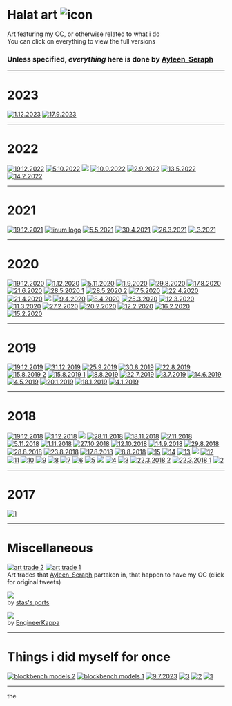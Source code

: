 # Halat art ![icon](https://cdn.discordapp.com/attachments/406052265963683840/944886384047583232/holat_ayleen-seraph_2x.png)

Art featuring my OC, or otherwise related to what i do
<br> You can click on everything to view the full versions

### Unless specified, *everything* here is done by [Ayleen_Seraph](https://twitter.com/Ayleen_Seraph/)

---

# 2023

[![1.12.2023](https://cdn.discordapp.com/attachments/1125344824401342529/1184550045283008630/image.png)](https://cdn.discordapp.com/attachments/1125344824401342529/1184550045056512010/christmas_orig.png)
[![17.9.2023](https://cdn.discordapp.com/attachments/1125344824401342529/1184549792886562896/image.png)](https://cdn.discordapp.com/attachments/1125344824401342529/1184549792672657428/minihalat_1709.png)

---

# 2022

[![19.12.2022](https://cdn.discordapp.com/attachments/1125344824401342529/1125396809926332516/image.png)](https://twitter.com/Ayleen_Seraph/status/1604856173630570501?s=20)
[![5.10.2022](https://cdn.discordapp.com/attachments/1125344824401342529/1125397766730952784/image.png)](https://twitter.com/Ayleen_Seraph/status/1577683561632628736?s=20)
[![](https://cdn.discordapp.com/attachments/1125344824401342529/1126883669710229615/image.png)](https://cdn.discordapp.com/attachments/1125344824401342529/1126883668703580290/image.png)
[![10.9.2022](https://cdn.discordapp.com/attachments/1125344824401342529/1125398638311522424/image.png)](https://twitter.com/Ayleen_Seraph/status/1568446191842516993?s=20)
[![2.9.2022](https://cdn.discordapp.com/attachments/1125344824401342529/1125428434491953172/image.png)](https://cdn.discordapp.com/attachments/1125344824401342529/1125428434064125962/wake_up_halat_.png)
[![13.5.2022](https://media.discordapp.net/attachments/1125344824401342529/1125401696307253368/image.png)](https://twitter.com/Ayleen_Seraph/status/1524797124482940929?s=20)
[![14.2.2022](https://cdn.discordapp.com/attachments/1125344824401342529/1125872970313769083/image.png)](https://cdn.discordapp.com/attachments/1125344824401342529/1125872970057908376/halat_bunny_1402.png)

---

# 2021

[![19.12.2021](https://media.discordapp.net/attachments/1125344824401342529/1125404571737538600/image.png)](https://twitter.com/Ayleen_Seraph/status/1472629474021806089?s=20)
[![linum logo](https://media.discordapp.net/attachments/1125344824401342529/1125423814239584256/linum128.png)](https://media.discordapp.net/attachments/1125344824401342529/1125423814239584256/linum128.png)
[![5.5.2021](https://cdn.discordapp.com/attachments/1125344824401342529/1128358475811016714/image.png)](https://cdn.discordapp.com/attachments/1125344824401342529/1128358475584508014/image.png)
[![30.4.2021](https://media.discordapp.net/attachments/1125344824401342529/1125419052530139217/image.png)](https://twitter.com/Ayleen_Seraph/status/1387897757403385856)
[![26.3.2021](https://cdn.discordapp.com/attachments/1125344824401342529/1128360849535418398/image.png)](https://cdn.discordapp.com/attachments/1125344824401342529/1128360849317306478/Screenshot_2021-03-26-03-34-17-712_com.png)
[![.3.2021](https://cdn.discordapp.com/attachments/1125344824401342529/1128359602782736385/image.png)](https://cdn.discordapp.com/attachments/1125344824401342529/1128359602577211452/image.png)

---

# 2020

[![19.12.2020](https://media.discordapp.net/attachments/1125344824401342529/1125422066871582720/image.png)](https://twitter.com/Ayleen_Seraph/status/1340311049141161987?s=20)
[![1.12.2020](https://media.discordapp.net/attachments/1125344824401342529/1125425352412495872/image.png)](https://twitter.com/Ayleen_Seraph/status/1333465598135775235)
[![5.11.2020](https://cdn.discordapp.com/attachments/1125344824401342529/1125425729811783720/image.png)](https://twitter.com/Ayleen_Seraph/status/1324122622641266695)
[![1.9.2020](https://cdn.discordapp.com/attachments/1125344824401342529/1126478122389356615/image.png)](https://cdn.discordapp.com/attachments/1125344824401342529/1126478121969913896/halat_marionette_0109-.png)
[![29.8.2020](https://cdn.discordapp.com/attachments/1125344824401342529/1125429407989907528/image.png)](https://cdn.discordapp.com/attachments/1125344824401342529/1125429407524335726/halatt_2808.png)
[![17.8.2020](https://cdn.discordapp.com/attachments/1125344824401342529/1125430129808646196/image.png)](https://cdn.discordapp.com/attachments/1125344824401342529/1125430129380835478/Screenshot_2020-08-17-07-40-10-118_com.png)
[![21.6.2020](https://cdn.discordapp.com/attachments/1125344824401342529/1125430620806467604/image.png)](https://cdn.discordapp.com/attachments/1125344824401342529/1125430620244414586/unknown.png)
[![28.5.2020 1](https://media.discordapp.net/attachments/1125344824401342529/1125426631243206746/image.png)](https://twitter.com/Ayleen_Seraph/status/1265966035548733440)
[![28.5.2020 2](https://media.discordapp.net/attachments/1125344824401342529/1125426631465521313/image.png)](https://twitter.com/Ayleen_Seraph/status/1265966035548733440)
[![7.5.2020](https://cdn.discordapp.com/attachments/1125344824401342529/1128358112533950464/image.png)](https://cdn.discordapp.com/attachments/1125344824401342529/1128358112282284184/unknown.png)
[![22.4.2020](https://cdn.discordapp.com/attachments/1125344824401342529/1125431207329538048/image.png)](https://cdn.discordapp.com/attachments/1125344824401342529/1125431206889148527/halat_ayleen_2204.png)
[![21.4.2020](https://cdn.discordapp.com/attachments/1125344824401342529/1125431794985078804/image.png)](https://cdn.discordapp.com/attachments/1125344824401342529/1125431794574045314/unknown1.png)
[![](https://cdn.discordapp.com/attachments/1125344824401342529/1126144038551167038/image.png)](https://cdn.discordapp.com/attachments/1125344824401342529/1126144038358220912/unknown-3.png)
[![9.4.2020](https://cdn.discordapp.com/attachments/1125344824401342529/1126144589267480659/image.png)](https://cdn.discordapp.com/attachments/1125344824401342529/1126144589024215070/2.png)
[![8.4.2020](https://cdn.discordapp.com/attachments/1125344824401342529/1125432584726397099/image.png)](https://cdn.discordapp.com/attachments/1125344824401342529/1125432584265019392/halat_uwu_0704_5.png)
[![25.3.2020](https://cdn.discordapp.com/attachments/1125344824401342529/1128357474584502312/image.png)](https://cdn.discordapp.com/attachments/1125344824401342529/1128357474337030265/halat_2503.png)
[![12.3.2020](https://media.discordapp.net/attachments/1125344824401342529/1125427182265712670/image.png)](https://twitter.com/Ayleen_Seraph/status/1237794615777996800)
[![11.3.2020](https://cdn.discordapp.com/attachments/1125344824401342529/1125433894834012160/image.png)](https://cdn.discordapp.com/attachments/1125344824401342529/1125433894406205571/h1-.gif)
[![27.2.2020](https://cdn.discordapp.com/attachments/1125344824401342529/1125435569305038978/image.png)](https://cdn.discordapp.com/attachments/1125344824401342529/1125435568914976848/ayleen_halat_sketch_2702_2020.png)
[![20.2.2020](https://cdn.discordapp.com/attachments/1125344824401342529/1125892986899812512/image.png)](https://cdn.discordapp.com/attachments/1125344824401342529/1128748852439154808/unknown.png)
[![12.2.2020](https://cdn.discordapp.com/attachments/1125344824401342529/1128749048929726544/image.png)](https://cdn.discordapp.com/attachments/1125344824401342529/1128749048728404121/unknown.png)
[![16.2.2020](https://cdn.discordapp.com/attachments/1125344824401342529/1125435926613594122/image.png)](https://cdn.discordapp.com/attachments/1125344824401342529/1125435926206742598/unknown2.png)
[![15.2.2020](https://cdn.discordapp.com/attachments/1125344824401342529/1125436475438276708/image.png)](https://cdn.discordapp.com/attachments/1125344824401342529/1125436475153055905/unknown_7_2020.png)

---

# 2019

[![19.12.2019](https://media.discordapp.net/attachments/1125344824401342529/1125422966696575056/image.png)](https://twitter.com/Ayleen_Seraph/status/1208020827469430784)
[![31.12.2019](https://media.discordapp.net/attachments/1125344824401342529/1125426125355614268/image.png)](https://twitter.com/Ayleen_Seraph/status/1211849334339383297)
[![25.9.2019](https://cdn.discordapp.com/attachments/1125344824401342529/1125437710308475052/image.png)](https://cdn.discordapp.com/attachments/1125344824401342529/1125437709947773058/halat_and_cat-.png)
[![30.8.2019](https://cdn.discordapp.com/attachments/1125344824401342529/1125438232113446952/image.png)](https://cdn.discordapp.com/attachments/1125344824401342529/1125438231706615838/halat_animu_eyes.png)
[![22.8.2019](https://cdn.discordapp.com/attachments/1125344824401342529/1126487426530037760/image.png)](https://cdn.discordapp.com/attachments/1125344824401342529/1126487426274164786/image.png)
[![15.8.2019 2](https://cdn.discordapp.com/attachments/1125344824401342529/1126481749296300072/image.png)](https://cdn.discordapp.com/attachments/1125344824401342529/1126481748948160543/image.png)
[![15.8.2019 1](https://cdn.discordapp.com/attachments/1125344824401342529/1126481869815431188/image.png)](https://cdn.discordapp.com/attachments/1125344824401342529/1126481869391790090/halat_ref.png)
[![8.8.2019](https://cdn.discordapp.com/attachments/1125344824401342529/1126478419815829524/image.png)](https://cdn.discordapp.com/attachments/1125344824401342529/1126478419492872383/halat_and_clover_080819.png)
[![22.7.2019](https://cdn.discordapp.com/attachments/1125344824401342529/1126477365422333982/image.png)](https://cdn.discordapp.com/attachments/1125344824401342529/1126477364805779487/IMG_20190721_235701.png)
[![3.7.2019](https://cdn.discordapp.com/attachments/1125344824401342529/1126477009825050787/image.png)](https://cdn.discordapp.com/attachments/1125344824401342529/1126477009539846194/unknown.png)
[![14.6.2019](https://cdn.discordapp.com/attachments/1125344824401342529/1125438651292197047/image.png)](https://cdn.discordapp.com/attachments/1125344824401342529/1125438650939883590/halat_1106.png)
[![4.5.2019](https://media.discordapp.net/attachments/1125344824401342529/1125427182626427020/image.png)](https://twitter.com/Ayleen_Seraph/status/1237794615777996800)
[![20.1.2019](https://cdn.discordapp.com/attachments/1125344824401342529/1125440279755898920/image.png)](https://cdn.discordapp.com/attachments/1125344824401342529/1125440279185477712/green_greens_2001_--2.png)
[![18.1.2019](https://cdn.discordapp.com/attachments/1125344824401342529/1125440552872194079/image.png)](https://cdn.discordapp.com/attachments/1125344824401342529/1125440552284983376/eye_1801.png)
[![4.1.2019](https://cdn.discordapp.com/attachments/1125344824401342529/1125440936411926558/image.png)](https://cdn.discordapp.com/attachments/1125344824401342529/1125440933832433806/unknown.png)

---

# 2018

[![19.12.2018](https://cdn.discordapp.com/attachments/1125344824401342529/1125892656153767996/image.png)](https://cdn.discordapp.com/attachments/1125344824401342529/1125892655423967314/halatolor_and_marxayleen19122018.png)
[![1.12.2018](https://cdn.discordapp.com/attachments/1125344824401342529/1125892211100360835/image.png)](https://cdn.discordapp.com/attachments/1125344824401342529/1125892210722881646/t-shirts.png)
[![](https://cdn.discordapp.com/attachments/1125344824401342529/1128357997236719626/image.png)](https://cdn.discordapp.com/attachments/1125344824401342529/1128357997006037044/unknown.png)
[![28.11.2018](https://cdn.discordapp.com/attachments/1125344824401342529/1125873313357500416/image.png)](https://cdn.discordapp.com/attachments/1125344824401342529/1125873313055518820/unknown.png)
[![18.11.2018](https://cdn.discordapp.com/attachments/1125344824401342529/1125891568038064308/image.png)](https://cdn.discordapp.com/attachments/1125344824401342529/1125891567803191416/halat_chao_sprite.png)
[![7.11.2018](https://cdn.discordapp.com/attachments/1125344824401342529/1125891665958293544/image.png)](https://cdn.discordapp.com/attachments/1125344824401342529/1125891665698242624/halatolor_sprite.png)
[![5.11.2018](https://cdn.discordapp.com/attachments/1125344824401342529/1125890411748139068/image.png)](https://cdn.discordapp.com/attachments/1125344824401342529/1125890411244818512/hugs_0411_2018.png)
[![1.11.2018](https://cdn.discordapp.com/attachments/1125344824401342529/1125890133439299595/image.png)](https://cdn.discordapp.com/attachments/1125344824401342529/1125890132969529446/haralsei---.png)
[![27.10.2018](https://cdn.discordapp.com/attachments/1125344824401342529/1125889889540513854/image.png)](https://cdn.discordapp.com/attachments/1125344824401342529/1125889889334984775/unknown-21_2018.png)
[![12.10.2018](https://cdn.discordapp.com/attachments/1125344824401342529/1125889593649147994/image.png)](https://cdn.discordapp.com/attachments/1125344824401342529/1125889593225531442/kirbyleen_and_bandana_halattle_dee2018.png)
[![14.9.2018](https://cdn.discordapp.com/attachments/1125344824401342529/1125889018459070544/image.png)](https://cdn.discordapp.com/attachments/1125344824401342529/1125889018060615750/green_greens_1409_2018.png)
[![29.8.2018](https://cdn.discordapp.com/attachments/1125344824401342529/1125888747494445167/image.png)](https://cdn.discordapp.com/attachments/1125344824401342529/1125888747066638336/kirby_oc_2908_2018.png)
[![28.8.2018](https://cdn.discordapp.com/attachments/1125344824401342529/1125888558926921778/image.png)](https://cdn.discordapp.com/attachments/1125344824401342529/1125888558549450783/kirby_oc_maybe_2018.png)
[![23.8.2018](https://cdn.discordapp.com/attachments/1125344824401342529/1125888010140012575/image.png)](https://cdn.discordapp.com/attachments/1125344824401342529/1125888009577971802/halat_2308_2018.png)
[![17.8.2018](https://cdn.discordapp.com/attachments/1125344824401342529/1125887727561347183/image.png)](https://cdn.discordapp.com/attachments/1125344824401342529/1125887726948995142/holatolor2018.png)
[![8.8.2018](https://cdn.discordapp.com/attachments/1125344824401342529/1125886593442521198/image.png)](https://cdn.discordapp.com/attachments/1125344824401342529/1125886592763035688/holat_maido_2018.png)
[![15](https://cdn.discordapp.com/attachments/1125344824401342529/1125886150507245619/image.png)](https://cdn.discordapp.com/attachments/1125344824401342529/1125886150062645278/green3107_2018.png)
[![14](https://cdn.discordapp.com/attachments/1125344824401342529/1125885886266097735/image.png)](https://cdn.discordapp.com/attachments/1125344824401342529/1125885885947322378/halatik_2018.png)
[![13](https://cdn.discordapp.com/attachments/1125344824401342529/1125885690916384829/image.png)](https://cdn.discordapp.com/attachments/1125344824401342529/1125885690408869969/sleep_kirby_holat_2018.png)
[![](https://cdn.discordapp.com/attachments/1125344824401342529/1126143602746208367/image.png)](https://cdn.discordapp.com/attachments/1125344824401342529/1126143602486149281/unknown.png)
[![12](https://cdn.discordapp.com/attachments/1125344824401342529/1125885357288870009/image.png)](https://cdn.discordapp.com/attachments/1125344824401342529/1125885356949123162/holat_eevee-2018.png)
[![11](https://cdn.discordapp.com/attachments/1125344824401342529/1125885112257622176/image.png)](https://cdn.discordapp.com/attachments/1125344824401342529/1125885111825604688/halat_kirby_mirror.png)
[![10](https://cdn.discordapp.com/attachments/1125344824401342529/1125884823404281926/image.png)](https://cdn.discordapp.com/attachments/1125344824401342529/1125884823022608384/halat_and_kirby_0806_2018.png)
[![9](https://cdn.discordapp.com/attachments/1125344824401342529/1125884541215719484/image.png)](https://cdn.discordapp.com/attachments/1125344824401342529/1125884540695629875/holat_madotsuki_r63-.png)
[![8](https://cdn.discordapp.com/attachments/1125344824401342529/1125884201942654986/image.png)](https://cdn.discordapp.com/attachments/1125344824401342529/1125884201670017124/h_copy.png)
[![7](https://cdn.discordapp.com/attachments/1125344824401342529/1125883970924585051/image.png)](https://cdn.discordapp.com/attachments/1125344824401342529/1125883970635173889/cute_halat4.png)
[![6](https://cdn.discordapp.com/attachments/1125344824401342529/1125878156935573684/image.png)](https://cdn.discordapp.com/attachments/1125344824401342529/1125878156692299816/sakura_halat.png)
[![5](https://cdn.discordapp.com/attachments/1125344824401342529/1125877889502552126/image.png)](https://cdn.discordapp.com/attachments/1125344824401342529/1125877889196376165/tumblrboi_copy.png)
[![](https://cdn.discordapp.com/attachments/1125344824401342529/1126477455180451850/image.png)](https://cdn.discordapp.com/attachments/1125344824401342529/1126477454962327583/tumblr_holat.png)
[![4](https://cdn.discordapp.com/attachments/1125344824401342529/1125877524128337952/image.png)](https://cdn.discordapp.com/attachments/1125344824401342529/1125877523859910756/unknown2018.png)
[![3](https://cdn.discordapp.com/attachments/1125344824401342529/1125877177292955678/image.png)](https://cdn.discordapp.com/attachments/1125344824401342529/1125877177032900718/unknown-25.png)
[![22.3.2018 2](https://cdn.discordapp.com/attachments/1125344824401342529/1125896101850001569/image.png)](https://cdn.discordapp.com/attachments/1125344824401342529/1125896101501866004/fastholat.gif)
[![22.3.2018 1](https://cdn.discordapp.com/attachments/1125344824401342529/1125896052445290607/image.png)](https://cdn.discordapp.com/attachments/1125344824401342529/1125896052046835723/holatstol.gif)
[![2](https://cdn.discordapp.com/attachments/1125344824401342529/1125876986674413678/image.png)](https://cdn.discordapp.com/attachments/1125344824401342529/1125876986401804318/mini_halat.png)

---

# 2017

[![1](https://cdn.discordapp.com/attachments/1125344824401342529/1125876791488294912/image.png)](https://cdn.discordapp.com/attachments/1125344824401342529/1125876791085645844/halat.png)

---

# Miscellaneous

[![art trade 2](https://cdn.discordapp.com/attachments/1125344824401342529/1126471541018873917/image.png)](https://twitter.com/drakenstel/status/1460875063918358530)
[![art trade 1](https://cdn.discordapp.com/attachments/1125344824401342529/1126471540737843331/image.png)](https://twitter.com/oh_gh0st/status/1434017523310149636)
<br> Art trades that [Ayleen_Seraph](https://twitter.com/Ayleen_Seraph/) partaken in, that happen to have my OC (click for original tweets)

[![](https://cdn.discordapp.com/attachments/1125344824401342529/1126884854370414644/image.png)](https://cdn.discordapp.com/attachments/1125344824401342529/1126884854039052288/image.png)
<br> by [stas's ports](https://gamejolt.com/@stas_ports)

[![](https://cdn.discordapp.com/attachments/1125344824401342529/1184550963835572294/AVerySpecialThingForAVeryCoolPerson.png)](https://cdn.discordapp.com/attachments/1125344824401342529/1184550963835572294/AVerySpecialThingForAVeryCoolPerson.png)
<br> by [EngineerKappa](https://engineerkappa.neocities.org/)

---

# Things i did myself for once

[![blockbench models 2](https://cdn.discordapp.com/attachments/1125344824401342529/1184549711156359219/image.png)](https://cdn.discordapp.com/attachments/1125344824401342529/1184549710871154789/image.png)
[![blockbench models 1](https://cdn.discordapp.com/attachments/1125344824401342529/1184547308872937583/image.png)](https://cdn.discordapp.com/attachments/1125344824401342529/1184547308638044360/image.png)
[![9.7.2023](https://cdn.discordapp.com/attachments/1125344824401342529/1128361266008834059/image.png)](https://cdn.discordapp.com/attachments/1125344824401342529/1128361265702641846/image.png)
[![3](https://cdn.discordapp.com/attachments/1125344824401342529/1126476021982568478/image.png)](https://cdn.discordapp.com/attachments/1125344824401342529/1126476021781254234/image.png)
[![2](https://cdn.discordapp.com/attachments/1125344824401342529/1126889581158092830/image.png)](https://cdn.discordapp.com/attachments/1125344824401342529/1126889580935786637/685ce0506f7584eb.png)
[![1](https://cdn.discordapp.com/attachments/1125344824401342529/1126475136388837436/image.png)](https://cdn.discordapp.com/attachments/1125344824401342529/1126475136107806883/image.png)

---

the
